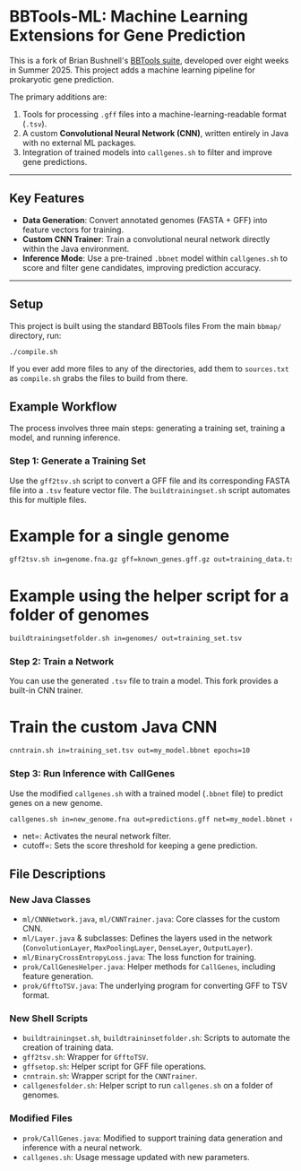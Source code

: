 # BBTools-ML: Machine Learning Extensions for Gene Prediction

This is a fork of Brian Bushnell's [BBTools suite](https://jgi.doe.gov/data-and-tools/bbtools/), developed over eight weeks in Summer 2025. This project adds a machine learning pipeline for prokaryotic gene prediction.

The primary additions are:
1.  Tools for processing `.gff` files into a machine-learning-readable format (`.tsv`).
2.  A custom **Convolutional Neural Network (CNN)**, written entirely in Java with no external ML packages.
3.  Integration of trained models into `callgenes.sh` to filter and improve gene predictions.

---
## Key Features

* **Data Generation**: Convert annotated genomes (FASTA + GFF) into feature vectors for training.
* **Custom CNN Trainer**: Train a convolutional neural network directly within the Java environment.
* **Inference Mode**: Use a pre-trained `.bbnet` model within `callgenes.sh` to score and filter gene candidates, improving prediction accuracy.

---
## Setup

This project is built using the standard BBTools files From the main `bbmap/` directory, run:

```bash
./compile.sh
```
If you ever add more files to any of the directories, add them to `sources.txt` as `compile.sh` grabs the files to build from there.

## Example Workflow

The process involves three main steps: generating a training set, training a model, and running inference.

### Step 1: Generate a Training Set

Use the `gff2tsv.sh` script to convert a GFF file and its corresponding FASTA file into a `.tsv` feature vector file. The `buildtrainingset.sh` script automates this for multiple files.


# Example for a single genome
```bash
gff2tsv.sh in=genome.fna.gz gff=known_genes.gff.gz out=training_data.tsv
```

# Example using the helper script for a folder of genomes
```bash
buildtrainingsetfolder.sh in=genomes/ out=training_set.tsv
```

### Step 2: Train a Network

You can use the generated `.tsv` file to train a model. This fork provides a built-in CNN trainer.

# Train the custom Java CNN
```bash
cnntrain.sh in=training_set.tsv out=my_model.bbnet epochs=10
```
### Step 3: Run Inference with CallGenes

Use the modified `callgenes.sh` with a trained model (`.bbnet` file) to predict genes on a new genome.

```bash
callgenes.sh in=new_genome.fna out=predictions.gff net=my_model.bbnet cutoff=0.8
```
* net=<file>: Activates the neural network filter.
* cutoff=<float>: Sets the score threshold for keeping a gene prediction.

## File Descriptions

### New Java Classes

* `ml/CNNNetwork.java`, `ml/CNNTrainer.java`: Core classes for the custom CNN.
* `ml/Layer.java` & subclasses: Defines the layers used in the network (`ConvolutionLayer`, `MaxPoolingLayer`, `DenseLayer`, `OutputLayer`).
* `ml/BinaryCrossEntropyLoss.java`: The loss function for training.
* `prok/CallGenesHelper.java`: Helper methods for `CallGenes`, including feature generation.
* `prok/GfftoTSV.java`: The underlying program for converting GFF to TSV format.

### New Shell Scripts

* `buildtrainingset.sh`, `buildtraininsetfolder.sh`: Scripts to automate the creation of training data.
* `gff2tsv.sh`: Wrapper for `GfftoTSV`.
* `gffsetop.sh`: Helper script for GFF file operations.
* `cnntrain.sh`: Wrapper script for the `CNNTrainer`.
* `callgenesfolder.sh`: Helper script to run `callgenes.sh` on a folder of genomes.

### Modified Files

* `prok/CallGenes.java`: Modified to support training data generation and inference with a neural network.
* `callgenes.sh`: Usage message updated with new parameters.

